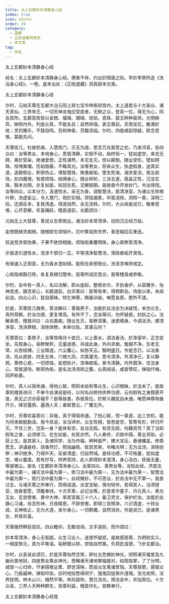 ```yaml
---
title: 太上玄都妙本清静身心经
index: true
icon: editor
order: 39
category:
  - 道藏
  - 正统道藏洞真部
  - 本文类
tag:
  - 佚名
---
```


太上玄都妙本清静身心经  

经名：太上玄都妙本清静身心经。撰者不祥，约出於隋唐之际。早於李荣所造《洗浴身心经》。一卷。底本出处：《正统道藏》洞真部本文类。  

太上玄都妙本清静身心经  

尔时，元始天尊在玄都大治元阳上观七宝华林紫琼宫内，太上道君与十方圣众、诸天真仙、三界帝王、一切天神龙鬼应受度者，无鞅之众，登真一位，得无为心，同会其所。玄都宫观皆以金银、瑠璃、珊瑚、琥珀、真珠、碧玉种种装饰，光明赫弈，映照内外。列座众真，不能名目；自然祥瑞，表见尊前。天雨宝花，散满於地；灵钧雅乐，不鼓自鸣。百和神香，芬馥流缢。尔时，四座咸起惊疑，默念思惟，莫能先问。  

天尊抚几，杜彼机缘，入慧观门，示无为道，思念万兆禀受之初，乃发鸿音，告四众曰：汝等男女，本地身心，悉皆清静，实相不动，始终恒一，犹如虚空，来去无碍，离於受染，绝诸爱想，正性湛然，本无生灭。但以颠倒，随业受形，譬如明珠，恒埋粪壤，历劫隐蔽，不睹其光。汝等男女，将来众生，执虚假身，迷真实道，造颠倒业，积邪伪尘，埋智慧珠，聚愚痴垢，堕生死海，溺贪爱流，居五欲场，处四魔境，有惑烦恼，结缚身心，随业转轮，三涂五道，荫盖正性，沉没玄珠，翳本光明，亦复如是，轮回生死，无解脱期。是故我今开发妙门，令汝得悟。汝等四众，以本分力，汲道性水，采无为香，调智慧汤，居清净室，为诸众生除根叶秽，洗虚妄尘，令入慧门，观於实相。烦恼漏累，毕竟消除。洞照一乘，深明二际。还源反本，复我清虚。得道自然，永无流转。尔时，大众闻是说已，敬奉思惟，心开意解，欢喜踊跃，稽首道前，长跪颂曰：  

元始无上大慈尊，善说众生邪倒业。诸法妙本常清诤，动则沉沦经万劫。  

妄想既植贪痴根，随根即生烦恼叶。花叶繁滋弥世界，善恶输回互重迭。  

狂迷竞贪邪伪果，子果不绝但相接。烦恼垢重覆明珠，身心臭秽乖清净。  

示我汲引道性水，洗涤千邪归一正。平等清净智慧汤，荡除痴垢开真性。  

有缘速入正观室，无为香水澄如镜。能照去来邪倒业，洗涤贪嗔师戒定。  

心垢恼病豁已除，各复真根归慧命。慈尊所说叵思议，我等稽首咸恭敬。  

尔时，会中有一真人，名曰法解，即从座起，整顿衣巾，手执香炉，从容雅步，怡神息虑，摄念安心，长跪道前，白天尊曰：臣等有幸，得预斯会。侍座以来，未闻此说。四众心识，犹自蒙昧。特乞神尊，赐垂训谕。唯愿哀原，愍所不逮。  

於是，天尊抚几微笑，答法解曰：善哉男子，汝能於此法会为决疑悟，末世众生，真所荷赖。於汝功德，更复增高。有所不了，恣汝等问，勿怀疑惑，封执之心。法解承恩，稽首问曰：众兆愚痴，随业生灭，垢秽深重，迷惑缠身。今调法汤，建清净室，洗涤罪根，消除体秽。未审仪轨，其事云何？  

天尊答曰：善男子，汝等常用月十直日，以上善水，调法香汤，於净室中，正念安坐，先观身心，垢秽聚积，无量迷惑，共成此身。外内贪痴，粗细不净，生老无常，众苦结缚。三业障道，六尘覆心，如弥天云，翳明盛日。作是念已，以法香汤，先从皮肤，四支五体，六根九窍，次第灌洗，悉令清净。外清净已，复以静观，熏修心惑，一切烦恼，妄想执计，贪嗔痴垢，普令清静。内外既净，住法身心，常居道场，断邪伪垢，是名法汤涤除之要。众真闻说，咸皆赞叹，弹指忏悔，同声称善。  

尔时，真人以宿命通，得他心智，照知末劫有等众生，心识暗昧，於法未了。是故乘机稽首进问：不审今会演说是经，以何名曰修持供养功德，云何假有之身既蒙开度，真无之识亦获福乎？臣等肤愚，忝居真位，於斯义趣犹自未通。唯愿神尊特垂开示，降甘露雨，遍洒人天；垂智慧云，广覆无外。  

尔时，天尊欢喜答曰：异哉，真子得宿命通，了他心智，悟一乘道，达三世机，能为将来致殷勤请。我今具说，汝当谛听。众生性相，皆悉是空，暂寄有形，终归坏灭。不住三世，岂系一身？能体有空，自当无假。有空无假，何藉资凭？真了当知假有之身，必须修习。在生如是，处死亦然。凡人寿终，识居中荫，善业资助，必获上生。是其家人，及诸同学，当为作福，种种装严，建大宝坛，悬诸幡盖，修斋愿念，讲诵是经，烧香然灯，照烛幽夜，拔其苦爽，令睹光明；无为法汤，涤除纷秽；神识绝净，乃得升天，反彼清虚，归自然域。是经功德，不可格量，犹如虚空，难以量度。若有抄写，供养受持，此人即得妙本澄清，身心洁白，获报无量，等彼微尘。故名《玄都妙本清净身心》。汝辈四众、善男女等，当知此经，济度法中最为第一，禳灾法中最为第一，修习法中最为第一，无为法中最为第一，智慧法中最为第一，观行法中最为第一。此经微妙，不可思议，於余法中无不第一。我昔过去，与诸天尊之所奉行，而得成道。汝宜宝秘，慎勿轻传。若得其人，当须授受，烧香誓愿，顶戴奉持。十方天尊，必记汝等。於是青华童子、丹元真人、素光玉女、玄宫使者、黄中大神，率其官属三十六人，备卫灵文，保护於汝。汝能於此静心习诵，存念形神，日夜精思，不辞劳倦，即得三宫明净，六识清虚，十转业成，五神依止，无为大道，发尔身心，一切群魔，自然消伏。作是说已，是诸男女，并皆欢喜。  

天尊俄然瞑目高抗，四众瞻仰，无敢谘询，叉手道前，而作颂曰：  

妙本常清净，身心无垢腻。众生习业人，迷惑怀疑贰。是故感慈尊，为明权实义。一相度黎元，真为平等语。垢秽既以除，烦恼自然离。负荷匠成德，飞步玄都治。  

尔时，众圣说此颂已，於是天尊怡然含笑，即吐五色微妙神光，彻照诸天福堂及九幽长夜地狱，四座男女乘此神光，悉睹诸天诸地罪福报对，如观指掌，了了分明，咸皆一心归命，忏谢宿根业累、即世深殃，愿拔众生离诸苦恼。天尊慈愍，感彼众心，乃振威神，弹指叩齿，应时地狱悉得闲宁，饿鬼囚徒俱升道境。宝光收照，法界犹明。林木山川，缅然平等。祥风鼓吹，慧日流光。预法会中，并加真位。十方众圣、三界人天种种群生，皆蒙利益，稽首作礼，依教奉行。  

太上玄都妙本清静身心经竟  
